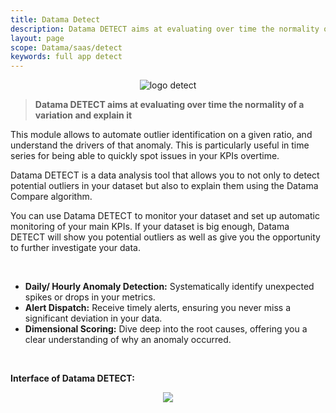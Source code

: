 ```yaml
---
title: Datama Detect
description: Datama DETECT aims at evaluating over time the normality of a variation.
layout: page
scope: Datama/saas/detect
keywords: full app detect
---
```


<center><img src="{{site.url}}/{{site.baseurl}}/core_app/new/images/Detect_icon.jpg" alt="logo detect" /></center>

> **Datama DETECT aims at evaluating over time the normality of a variation and explain it**


This module allows to automate outlier identification on a given ratio, and understand the drivers of that anomaly. This is particularly useful in time series for being able to quickly spot issues in your KPIs overtime.

Datama DETECT is a data analysis tool that allows you to not only to detect potential outliers in your dataset but also to explain them using the Datama Compare algorithm.

You can use Datama DETECT to monitor your dataset and set up automatic monitoring of your main KPIs. If your dataset is big enough, Datama DETECT will show you potential outliers as well as give you the opportunity to further investigate your data. 

<br>

<ul>
    <li><strong>Daily/ Hourly Anomaly Detection:</strong> Systematically identify unexpected spikes or drops in your metrics.</li>
    <li><strong>Alert Dispatch:</strong> Receive timely alerts, ensuring you never miss a significant deviation in your data.</li>
    <li><strong>Dimensional Scoring:</strong> Dive deep into the root causes, offering you a clear understanding of why an anomaly occurred.</li>

</ul>

<br>

<strong>Interface of Datama DETECT:</strong> 

<center><img src="{{site.url}}/{{site.baseurl}}/core_app/new/images/interface_detect.jpg "/></center>

